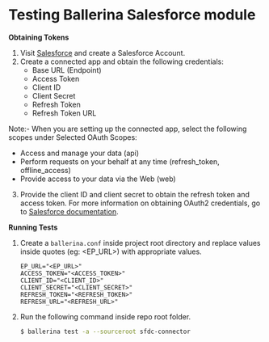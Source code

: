 # Testing Ballerina Salesforce module

**Obtaining Tokens**

1. Visit [Salesforce](https://www.salesforce.com) and create a Salesforce Account.
2. Create a connected app and obtain the following credentials: 
    * Base URL (Endpoint)
    * Access Token
    * Client ID
    * Client Secret
    * Refresh Token
    * Refresh Token URL

Note:- When you are setting up the connected app, select the following scopes under Selected OAuth Scopes:

* Access and manage your data (api)
* Perform requests on your behalf at any time (refresh_token, offline_access)
* Provide access to your data via the Web (web)

3. Provide the client ID and client secret to obtain the refresh token and access token. For more information on 
   obtaining OAuth2 credentials, go to 
   [Salesforce documentation](https://help.salesforce.com/articleView?id=remoteaccess_authenticate_overview.htm).

**Running Tests**

1. Create a `ballerina.conf` inside project root directory and replace values inside quotes (eg: <EP_URL>) with 
   appropriate values.
   ```
   EP_URL="<EP_URL>"
   ACCESS_TOKEN="<ACCESS_TOKEN>"
   CLIENT_ID="<CLIENT_ID>"
   CLIENT_SECRET="<CLIENT_SECRET>"
   REFRESH_TOKEN="<REFRESH_TOKEN>"
   REFRESH_URL="<REFRESH_URL>"
   ```
2. Run the following command inside repo root folder.
   ```bash
   $ ballerina test -a --sourceroot sfdc-connector
   ```
   